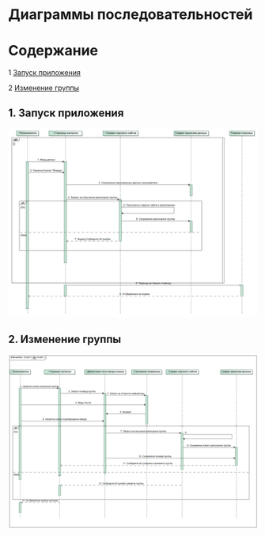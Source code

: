 # Диаграммы последовательностей

# Содержание
 
 1 [Запуск приложения](#start)

 2 [Изменение группы](#group)




<a name="start"></a>
## 1. Запуск приложения
<img src="https://raw.githubusercontent.com/KomaRash/Out_phone/master/Documents/Sequence/Enter.png">

<a name="group"></a>
## 2. Изменение группы
<img src="https://raw.githubusercontent.com/KomaRash/Out_phone/master/Documents/Sequence/updateMumberGroup.png">
